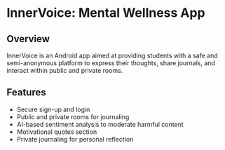 # InnerVoice: Mental Wellness App

## Overview
InnerVoice is an Android app aimed at providing students with a safe and semi-anonymous platform to express their thoughts, share journals, and interact within public and private rooms. 

## Features
- Secure sign-up and login
- Public and private rooms for journaling
- AI-based sentiment analysis to moderate harmful content
- Motivational quotes section
- Private journaling for personal reflection



